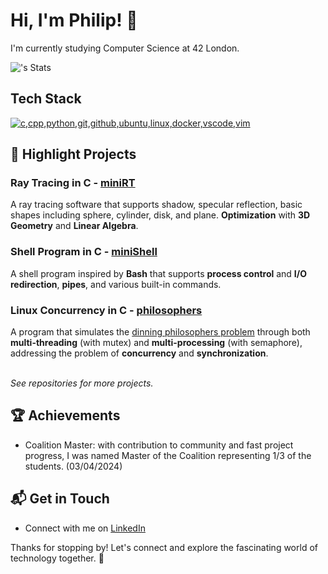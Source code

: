 # Hi, I'm Philip! 👋

I'm currently studying Computer Science at 42 London.

![<username>'s Stats](https://github-readme-stats.vercel.app/api?username=theVeryPulse&theme=vue-dark&show_icons=true&hide_border=true&count_private=true)


## Tech Stack
[![c,cpp,python,git,github,ubuntu,linux,docker,vscode,vim](https://skillicons.dev/icons?i=c,cpp,python,git,github,ubuntu,linux,vscode,html,css,docker,vim)](https://skillicons.dev)


## 🌱 Highlight Projects

### Ray Tracing in C - [miniRT](https://github.com/theVeryPulse/miniRT)
A ray tracing software that supports shadow, specular reflection, basic shapes including sphere, cylinder, disk, and plane. **Optimization** with **3D Geometry** and **Linear Algebra**.

### Shell Program in C - [miniShell](https://github.com/theVeryPulse/Minishell)
 A shell program inspired by **Bash** that supports **process control** and **I/O redirection**, **pipes**, and various built-in commands.

### Linux Concurrency in C - [philosophers](https://github.com/theVeryPulse/philosophers)
A program that simulates the [dinning philosophers problem](https://en.wikipedia.org/wiki/Dining_philosophers_problem) through both **multi-threading** (with mutex) and **multi-processing** (with semaphore), addressing the problem of **concurrency** and **synchronization**.

<br>*See repositories for more projects.*

## 🏆 Achievements

- Coalition Master: with contribution to community and fast project progress, I was named Master of the Coalition representing 1/3 of the students. (03/04/2024)


## 📬 Get in Touch

- Connect with me on [LinkedIn](https://www.linkedin.com/in/junhaoran-philip-li/)

Thanks for stopping by! Let's connect and explore the fascinating world of technology together. 🚀

<!--

Here are some ideas to get you started:

- 🔭 I’m currently working on ...
- 🌱 I’m currently learning ...
- 👯 I’m looking to collaborate on ...
- 🤔 I’m looking for help with ...
- 💬 Ask me about ...
- 📫 How to reach me: ...
- 😄 Pronouns: ...
- ⚡ Fun fact: ...
-->

